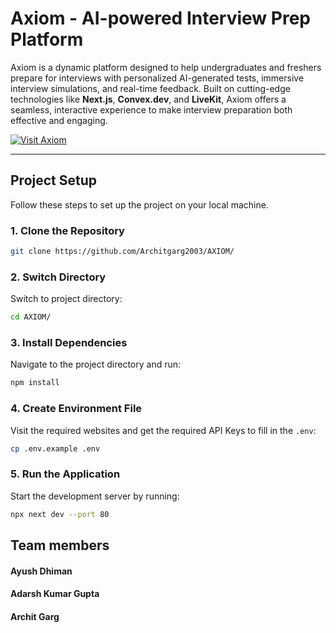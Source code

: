 # Axiom - AI-powered Interview Prep Platform

Axiom is a dynamic platform designed to help undergraduates and freshers prepare for interviews with personalized AI-generated tests, immersive interview simulations, and real-time feedback. Built on cutting-edge technologies like **Next.js**, **Convex.dev**, and **LiveKit**, Axiom offers a seamless, interactive experience to make interview preparation both effective and engaging.

[![Visit Axiom](https://img.shields.io/badge/Visit%20Axiom-Click%20Here-blue?style=for-the-badge)](https://axiom-lyart.vercel.app/)

---

## Project Setup

Follow these steps to set up the project on your local machine.

### 1. Clone the Repository

```bash
git clone https://github.com/Architgarg2003/AXIOM/
```

### 2. Switch Directory

Switch to project directory:

```bash
cd AXIOM/
```


### 3. Install Dependencies

Navigate to the project directory and run:

```bash
npm install
```



### 4. Create Environment File

Visit the required websites and get the required API Keys to fill in the `.env`:

```bash
cp .env.example .env
```


### 5. Run the Application

Start the development server by running:

```bash
npx next dev --port 80
```

## Team members

#### Ayush Dhiman
#### Adarsh Kumar Gupta
#### Archit Garg 
####
